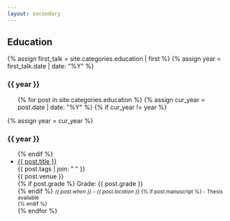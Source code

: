 ```yaml
---
layout: secondary
---
```


## Education

{% assign first_talk = site.categories.education | first %}
{% assign year = first_talk.date | date: "%Y" %}

<h3>{{ year }}</h3>
<ul class="fa-ul talk-list">
{% for post in site.categories.education %}
	{% assign cur_year = post.date | date: "%Y" %}
	{% if cur_year != year %}
</ul>
		{% assign year = cur_year %} 
<h3>{{ year }}</h3>
<ul class="fa-ul talk-list">
	{% endif %}
	<li>
		<span class="fa-li"><i class="fas fa-university"></i></span>
		<a href="{{ post.url }}">{{ post.title }}</a><br/>
		<topic>{{ post.tags | join: "</topic> <topic>" }}</topic><br/>
		<venue>{{ post.venue }}</venue><br/>
		{% if post.grade %}
			<venue>Grade: {{ post.grade }}</venue><br/>
		{% endif %}
		<small><i>{{ post.when }} - {{ post.location }}</i>
		{% if post.manuscript %}
			 - <i class="fas fa-file-pdf"></i> Thesis available<br/>
		{% endif %}
		</small>
		<!-- <venue>{{ post.content }}</venue> -->
	</li>
{% endfor %}
</ul>
